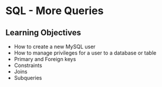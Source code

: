 # SQL - More Queries

## Learning Objectives

- How to create a new MySQL user
- How to manage privileges for a user to a database or table
- Primary and Foreign keys
- Constraints
- Joins
- Subqueries
